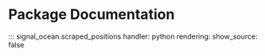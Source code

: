 # Package Documentation
::: signal_ocean.scraped_positions
    handler: python
    rendering:
      show_source: false